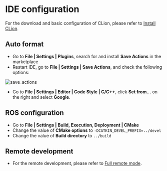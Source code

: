 # IDE configuration

For the download and basic configuration of CLion, please refer to  [Install CLion](https://www.jetbrains.com/help/clion/installation-guide.html).

## Auto format
+ Go to **File | Settings | Plugins**, search for and install **Save Actions** in the marketplace
+ Restart IDE, go to **File | Settings | Save Actions**, and check the following options:
  
![save_actions](https://s3.ax1x.com/2020/11/16/Dk9fXD.png)

+ Go to **File | Settings | Editor | Code Style | C/C++**, click **Set from...**  on the right and select **Google**.

## ROS configuration

+ Go to **File | Settings | Build, Execution, Deployment | CMake**
+  Change the value of **CMake options** to `-DCATKIN_DEVEL_PREFIX=../devel`
+ Change the value of **Build directory** to `../build`

## Remote development

+ For the remote development, please refer to [Full remote mode](https://www.jetbrains.com/help/clion/remote-projects-support.html).
